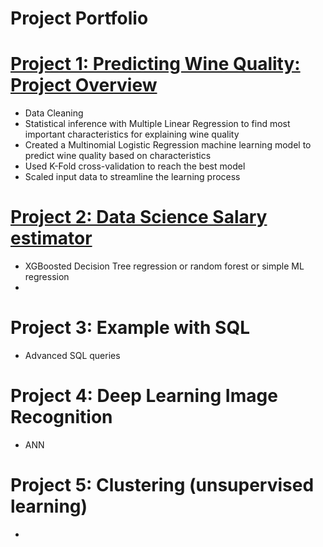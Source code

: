 # Project Portfolio

# [Project 1: Predicting Wine Quality: Project Overview](https://github.com/andreasbergstrm/DS-Wine-Quality-Project)
* Data Cleaning
* Statistical inference with Multiple Linear Regression to find most important characteristics for explaining wine quality
* Created a Multinomial Logistic Regression machine learning model to predict wine quality based on characteristics
* Used K-Fold cross-validation to reach the best model
* Scaled input data to streamline the learning process

# [Project 2: Data Science Salary estimator](https://github.com/andreasbergstrm/Data-science-salary-prediction)
* XGBoosted Decision Tree regression or random forest or simple ML regression
* 


# Project 3: Example with SQL
* Advanced SQL queries


# Project 4: Deep Learning Image Recognition
* ANN


# Project 5: Clustering (unsupervised learning)
*
